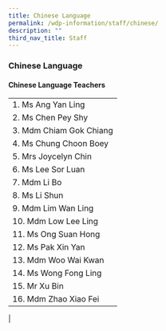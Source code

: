 ```yaml
---
title: Chinese Language
permalink: /wdp-information/staff/chinese/
description: ""
third_nav_title: Staff
---
```

### **Chinese Language**

#### **Chinese Language Teachers**

|  |
|---|
| 1. Ms Ang Yan Ling | 
| 2. Ms Chen Pey Shy |
| 3. Mdm Chiam Gok Chiang |
| 4. Ms Chung Choon Boey |
| 5. Mrs Joycelyn Chin |
| 6. Ms Lee Sor Luan |
| 7. Mdm Li Bo |
| 8. Ms Li Shun |
| 9. Mdm Lim Wan Ling |
| 10. Mdm Low Lee Ling |
| 11. Ms Ong Suan Hong |
| 12. Ms Pak Xin Yan |
| 13. Mdm Woo Wai Kwan |
| 14. Ms Wong Fong Ling |
| 15. Mr Xu Bin |
| 16. Mdm Zhao Xiao Fei |
|